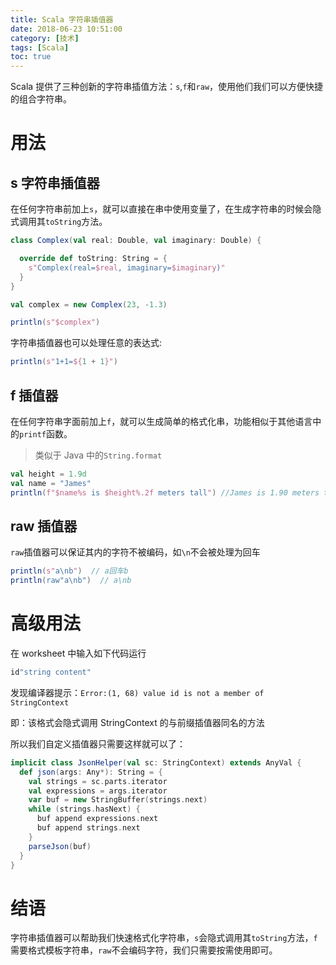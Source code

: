 ```yaml
---
title: Scala 字符串插值器
date: 2018-06-23 10:51:00
category: [技术]
tags: [Scala]
toc: true
---
```


Scala 提供了三种创新的字符串插值方法：`s`,`f`和`raw`，使用他们我们可以方便快捷的组合字符串。

# 用法

## s 字符串插值器

在任何字符串前加上`s`，就可以直接在串中使用变量了，在生成字符串的时候会隐式调用其`toString`方法。

```scala
class Complex(val real: Double, val imaginary: Double) {

  override def toString: String = {
    s"Complex(real=$real, imaginary=$imaginary)"
  }
}

val complex = new Complex(23, -1.3)

println(s"$complex")
```

字符串插值器也可以处理任意的表达式:

```scala
println(s"1+1=${1 + 1}")
```

## f 插值器

在任何字符串字面前加上`f`，就可以生成简单的格式化串，功能相似于其他语言中的`printf`函数。

> 类似于 Java 中的`String.format`

```scala
val height = 1.9d
val name = "James"
println(f"$name%s is $height%.2f meters tall") //James is 1.90 meters tall
```

## raw 插值器

`raw`插值器可以保证其内的字符不被编码，如`\n`不会被处理为回车

```scala
println(s"a\nb")  // a回车b
println(raw"a\nb")  // a\nb
```

# 高级用法

在 worksheet 中输入如下代码运行

```scala
id"string content"
```

发现编译器提示：`Error:(1, 68) value id is not a member of StringContext`

即：该格式会隐式调用 StringContext 的与前缀插值器同名的方法

所以我们自定义插值器只需要这样就可以了：

```scala
implicit class JsonHelper(val sc: StringContext) extends AnyVal {
  def json(args: Any*): String = {
    val strings = sc.parts.iterator
    val expressions = args.iterator
    var buf = new StringBuffer(strings.next)
    while (strings.hasNext) {
      buf append expressions.next
      buf append strings.next
    }
    parseJson(buf)
  }
}
```

# 结语

字符串插值器可以帮助我们快速格式化字符串，`s`会隐式调用其`toString`方法，`f`需要格式模板字符串，`raw`不会编码字符，我们只需要按需使用即可。